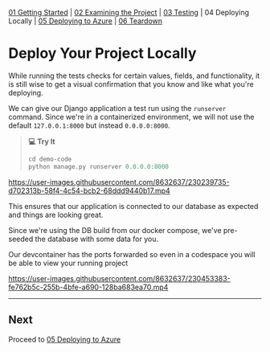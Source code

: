 [01 Getting Started](./README.md) | [02 Examining the Project](./02-examining-project.md) | [03 Testing](./03-testing.md) | 04 Deploying Locally | [05 Deploying to Azure](./05-deploying-to-azure.md) | [06 Teardown](./06-teardown.md)

# Deploy Your Project Locally

While running the tests checks for certain values, fields, and functionality, it is still wise to get a visual confirmation that you know and like what you're deploying.

We can give our Django application a test run using the `runserver` command. Since we're in a containerized environment, we will not use the default `127.0.0.1:8000` but instead `0.0.0.0:8000`.

> **💻 Try It**
> ```python
> cd demo-code
> python manage.py runserver 0.0.0.0:8000
> ```

https://user-images.githubusercontent.com/8632637/230239735-d702313b-58f4-4c54-bcb2-68ddd9440b17.mp4

This ensures that our application is connected to our database as expected and things are looking great.

Since we're using the DB build from our docker compose, we've pre-seeded the database with some data for you.

Our devcontainer has the ports forwarded so even in a codespace you will be able to view your running project

https://user-images.githubusercontent.com/8632637/230453383-fe762b5c-255b-4bfe-a690-128ba683ea70.mp4

---

## Next

Proceed to [05 Deploying to Azure](./05-deploying-to-azure.md)
